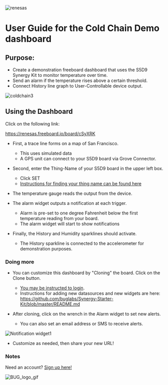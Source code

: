  ![renesas](https://github.com/buglabs/Synergy-Starter-Kit/raw/master/Pictures/renesas.png)

# User Guide for the Cold Chain Demo dashboard 

## Purpose:

* Create a demonstration freeboard dashboard that uses the S5D9 Synergy Kit to monitor temperature over time.
* Send an alarm if the temperature rises above a certain threshold.
* Connect History line graph to User-Controllable device output.

![coldchain3](https://github.com/buglabs/Synergy-Starter-Kit/raw/master/Pictures/coldchain3.PNG)

## Using the Dashboard

Click on the following link:

https://renesas.freeboard.io/board/cSyXRK

* First, a trace line forms on a map of San Francisco.
  * This uses simulated data
  * A GPS unit can connect to your S5D9 board via Grove Connector.

* Second, enter the Thing-Name of your S5D9 board in the upper left box.
  * Click SET
  * [Instructions for finding your thing name can be found here](https://github.com/buglabs/Synergy-Starter-Kit/blob/master/README.md)
  
* The temperature gauge reads the output from the device.

* The alarm widget outputs a notification at each trigger.
  * Alarm is pre-set to one degree Fahrenheit below the first temperature reading from your board.
  * The alarm widget will start to show notifications

* Finally, the History and Humidity sparklines should activate. 
  * The History sparkline is connected to the accelerometer for demonstration purposes.
  
### Doing more

* You can customize this dashboard by "Cloning" the board. Click on the Clone button.
  * [You may be instructed to login](https://renesas.freeboard.io/login).
  * Instructions for adding new datasources and new widgets are here:
  https://github.com/buglabs/Synergy-Starter-Kit/blob/master/README.md
  
* After cloning, click on the wrench in the Alarm widget to set new alerts.
  * You can also set an email address or SMS to receive alerts.
  
![Notification widget1](https://github.com/buglabs/Synergy-Starter-Kit/raw/master/Pictures/Notification%20widget1.PNG)
  
* Customize as needed, then share your new URL!
 
### Notes

Need an account? [Sign up here!](https://renesas.freeboard.io/signup)
 
 ![BUG_logo_gif](https://github.com/buglabs/Synergy-Starter-Kit/raw/master/Pictures/BUG_logo_gif.gif)
  
